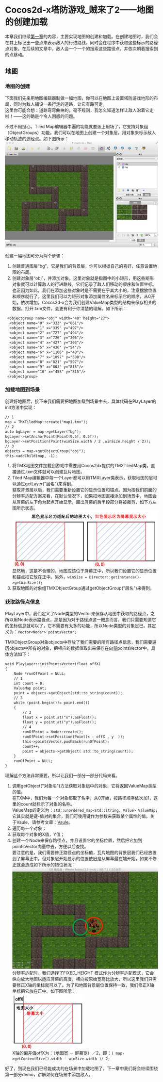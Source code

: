 # Cocos2d-x塔防游戏_贼来了2——地图的创建加载

本章我们继续[第一章]()的内容，主要实现地图的创建和加载。在创建地图时，我们会在其上标记出一些点来表示敌人的行进路线，同时会在程序中获取这些标示的路径点对象。在后续的文章中，敌人会一个一个的搜索这些路径点，并依次朝着搜索到的点移动。

## 地图

### 地图的创建
下面我们先来用地图编辑器制做一幅地图，你可以在地图上设置塔防游戏地形的布局，同时为敌人铺设一条行走的道路，让它有路可走。       
这里你可能会想：道路弯弯曲曲的，毫不规则，我怎么知道怎样让敌人沿着它走啦！——这的确是个令人困惑的问题。

不过不用担心，Tiled Map编辑器牛逼的功能就要派上用场了，它支持对象组（ObjectGroups）功能，我们可以在地图上创建一个对象层，用对象来标示敌人移动轨迹的途经点。如下图所示：      
![](./res/tilemap.png)    


创建一幅地图可分为两个步骤：   

1. 创建普通图层“bg”，它是我们的背景层，你可以根据自己的喜好，任意设置地图的布局。
2. 创建对象层“obj”，并添加对象。这里对象就是指图中的小矩形，用这些矩形对象就可以计算敌人的行进路线，它们记录了敌人们移动的顺序和位置坐标。也正因为如此，我们在添加这些对象时是不需要在乎其大小的，注意摆放位置和顺序就行了。这里我们可以为矩形对象添加属性名来标示它的顺序，从0开始，依次增加，Cocos2d-x会为我们创建ValueMap类型的结构来保存相关的数据。打开.txm文件，会更有利于你清楚的理解。如下所示：  
       
```
 <objectgroup name="obj" width="48" height="27">
  <object name="0" x="333" y="861"/>
  <object name="1" x="339" y="497"/>
  <object name="2" x="727" y="494"/>
  <object name="3" x="726" y="306"/>
  <object name="4" x="427" y="303"/>
  <object name="5" x="436" y="54"/>
  <object name="6" x="1106" y="48"/>
  <object name="7" x="1097" y="588"/>
  <object name="8" x="821" y="597"/>
  <object name="9" x="803" y="815"/>
  <object name="10" x="458" y="815"/>
 </objectgroup>
```

### 加载地图到场景
创建好地图后，接下来我们需要把地图加载到场景中去，具体代码在PlayLayer的init方法中实现：

```
// 1
map = TMXTiledMap::create("map1.tmx");
// 2
auto bgLayer = map->getLayer("bg");
bgLayer->setAnchorPoint(Point(0.5f, 0.5f));
bgLayer->setPosition(Point(winSize.width / 2 ,winSize.height / 2));
// 3
objects = map->getObjectGroup("obj");
this->addChild(map, -1);
```

1. 将TMX地图文件加载到游戏中需要用Cocos2dx提供的TMXTiledMap类，直接通过.txm文件就可以创建瓦片地图。
2. Tiled Map编辑器中每一个Layer都可以用TMXLayer类表示，获取地图的层可以通过getLayer("层名")来得到。      
获取背景层以后，我们需要重新设置它的显示位置和锚点。因为按我们前面的分辨率适配方案来看，在默认情况下，如果把地图直接添加到场景中，地图会从屏幕的左下角为起点开始显示，超出屏幕的后半段部分将被裁剪，如下方左图所示状态。      
![](./res/AcrAndPos.png)      
显然地，这是不合理的，地图应该位于屏幕正中，所以我们设置它的显示位置和锚点把它放在正中。另外，`winSize = Director::getInstance()->getWinSize();`  
3. 获取地图的对象组TMXObjectGroup通过getObjectGroup("层名")来得到。
       


### 获取路径点信息
PlayLayer中，我们定义了Node类型的Vector来保存从地图中获取的路径点，之所以用Node表示路径点，那是因为对于路径点这一概念而言，我们只需要知道它的坐标信息就可以了，它不需要有太多的功能，所以Node类型的对象足已。其定义为：`Vector<Node*> pointsVector;`

TMXObjectGroup对象objects中存放了我们需要的所有路径点信息，我们需要遍历objects中所有的对象，把相应的数据值取出来保存在向量pointsVector中。具体方法如下：


```
void PlayLayer::initPointsVector(float offX)
{
    Node *runOfPoint = NULL;
	// 1
	int count = 0;
	ValueMap point;
	point = objects->getObject(std::to_string(count));
	// 2
	while (point.begin()!= point.end())
	{
		// 3
		float x = point.at("x").asFloat();
		float y = point.at("y").asFloat();
		// 4
		runOfPoint = Node::create(); 
		runOfPoint->setPosition(Point(x - offX , y  ));
		this->pointsVector.pushBack(runOfPoint);
		count++;
		point = objects->getObject( std::to_string(count));
	}
	runOfPoint = NULL;
}
```

理解这个方法非常重要，所以让我们一部分一部分代码来看。

1. 调用getObject("对象名")方法获取对象组中的对象，它将返回ValueMap类型的值。     
在TXM中，我们为每一个对象都取了名字，从0开始，按路径顺序依次加1，这里的count就标示了对象的名称。        
ValueMap的定义为：`std::unordered_map<std::string, Value> ValueMap;`
它其实就是键-值对的集合，我们可使用键作为参数来获取某个属性的值。关于Vaule，请参考文章：[Vaule](http://blog.csdn.net/start530/article/details/21651751)。
2. 遍历每一个对象；
3. 获取每个对象的X值，Y值；
4. 创建一个Node来保存路径点，并且设置它的坐标位置，然后把它加到pointsVector向量中去，方便以后查找。          
要注意的是，我们需要修正路径点的坐标值，瓦片地图的背景层我们已经放置到了屏幕正中，但对象层开始显示的位置依旧是从屏幕最左端开始，如果不修正就会造成如下所示的错位状况：![](./res/posError.png)      
分辨率适配时，我们选择了FIXED_HEIGHT 模式作为分辨率适配模式，它会纵向放大地图以适应屏幕的高度，横向按原始宽高比放大，所以这里我们只需要修正X轴的坐标就可以了。为了和地图背景层位置保持一致，我们修正X轴坐标把它放在正中。如下图所示：        
![](./res/position.png)      
X轴的偏差值offX为：（地图宽 － 屏幕宽）／2，即：`( map->getContentSize().width - winSize.width )/ 2; ` 

好了，到现在我们已经能成功的在场景中加载地图了，下一章中我们将会继续围绕第一部分demo，讲解如何在场景中添加敌人。